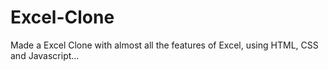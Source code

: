 # Excel-Clone
Made a Excel Clone with almost all the features of Excel, using HTML, CSS and Javascript...
